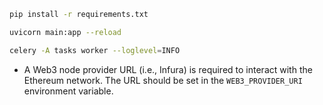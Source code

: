 ```bash
pip install -r requirements.txt
```

```bash
uvicorn main:app --reload
```

```bash
celery -A tasks worker --loglevel=INFO
```

- A Web3 node provider URL (i.e., Infura) is required to interact with the Ethereum network. The URL should be set in
  the `WEB3_PROVIDER_URI` environment variable.
